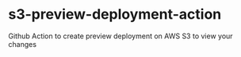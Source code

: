 # s3-preview-deployment-action
Github Action to create preview deployment on AWS S3 to view your changes
